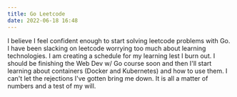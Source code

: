 ```yaml
---
title: Go Leetcode
date: 2022-06-18 16:48
--- 
```

<!-- markdownlint-disable -->
I believe I feel confident enough to start solving leetcode problems with Go. I have been slacking on leetcode worrying too much about learning technologies. I am creating a schedule for my learning lest I burn out. I should be finishing the Web Dev w/ Go course soon and then I'll start learning about containers (Docker and Kubernetes) and how to use them. I can't let the rejections I've gotten bring me down. It is all a matter of numbers and a test of my will.
